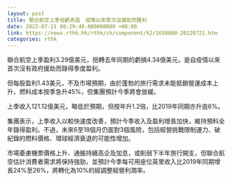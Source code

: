 ```yaml
---
layout: post
title: 聯合航空上季扭虧為盈　疫情以來首次沒援助而獲利
date: 2022-07-21 08:29:40.000000000 +08:00
link: https://news.rthk.hk/rthk/ch/component/k2/1658660-20220721.htm
categories: rthk
---
```


聯合航空上季盈利3.29億美元，扭轉去年同期的虧損4.34億美元，是自疫情以來首次沒有政府援助而錄得季度盈利。

但每股盈利1.43美元，不及市場預期，由於蓬勃的旅行需求未能抵銷營運成本上升，燃料成本按季急升45%，但集團預計今季將會放緩。

上季收入121.12億美元，略低於預期，但按年升1.2倍，比2019年同期亦升逾6%。

集團表示，上季收入以較快速度改善，預計今季收入及盈利增長加快，維持預料全年錄得盈利。不過，未來6至18個月仍面對3個風險，包括經營挑戰限制運力、破紀錄的燃料價格、環球經濟衰退的可能性增加。

市場憂慮機票價格上升、通脹持續高企及加息，或削弱下半年旅行開支，但聯合航空估計消費者需求將保持強勁，並預計今季每可用座位英里收入比2019年同期增長24%至26%，將轉化為10%的經調整經營利潤率。
